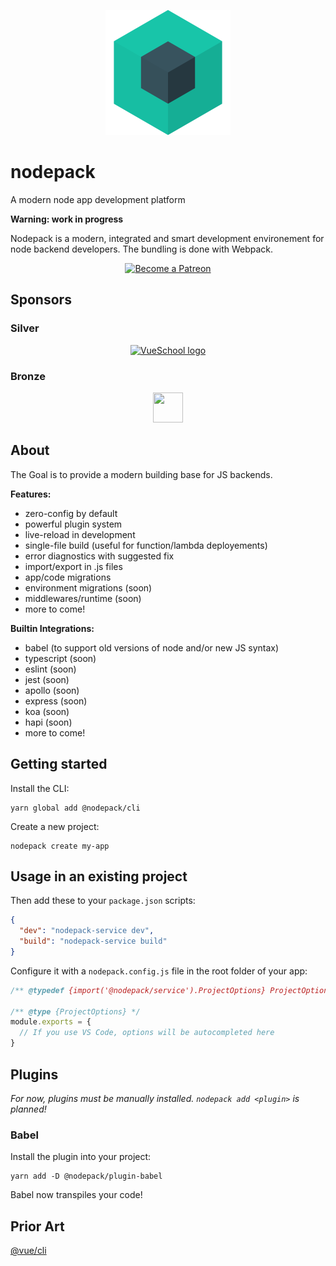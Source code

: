 <p align="center">
  <img src="./nodepack.svg" width="200" height="200">
</p>

# nodepack

A modern node app development platform

**Warning: work in progress**

Nodepack is a modern, integrated and smart development environement for node backend developers. The bundling is done with Webpack.

<p align="center">
  <a href="https://www.patreon.com/akryum" target="_blank">
    <img src="https://c5.patreon.com/external/logo/become_a_patron_button.png" alt="Become a Patreon">
  </a>
</p>

## Sponsors

### Silver

<p align="center">
  <a href="https://vueschool.io/" target="_blank">
    <img src="https://vueschool.io/img/logo/vueschool_logo_multicolor.svg" alt="VueSchool logo" width="200px">
  </a>
</p>

### Bronze

<p align="center">
  <a href="https://vuetifyjs.com" target="_blank" title="Vuetify">
    <img src="https://cdn.vuetifyjs.com/images/logos/v-alt.svg" width="48" height="48">
  </a>
</p>

## About

The Goal is to provide a modern building base for JS backends.

**Features:**

- zero-config by default
- powerful plugin system
- live-reload in development
- single-file build (useful for function/lambda deployements)
- error diagnostics with suggested fix
- import/export in .js files
- app/code migrations
- environment migrations (soon)
- middlewares/runtime (soon)
- more to come!

**Builtin Integrations:**

- babel (to support old versions of node and/or new JS syntax)
- typescript (soon)
- eslint (soon)
- jest (soon)
- apollo (soon)
- express (soon)
- koa (soon)
- hapi (soon)
- more to come!

## Getting started

Install the CLI:

```
yarn global add @nodepack/cli
```

Create a new project:

```
nodepack create my-app
```

## Usage in an existing project

Then add these to your `package.json` scripts:

```json
{
  "dev": "nodepack-service dev",
  "build": "nodepack-service build"
}
```

Configure it with a `nodepack.config.js` file in the root folder of your app:

```js
/** @typedef {import('@nodepack/service').ProjectOptions} ProjectOptions */

/** @type {ProjectOptions} */
module.exports = {
  // If you use VS Code, options will be autocompleted here
}
```

## Plugins

*For now, plugins must be manually installed. `nodepack add <plugin>` is planned!*

### Babel

Install the plugin into your project:

```
yarn add -D @nodepack/plugin-babel
```

Babel now transpiles your code!

## Prior Art

[@vue/cli](https://github.com/vuejs/vue-cli)
